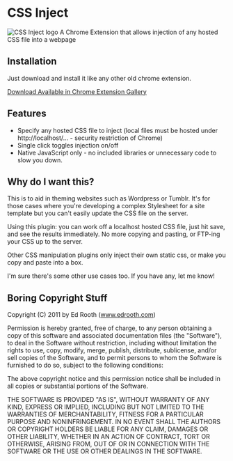 # CSS Inject

![CSS Inject logo](https://github.com/sym3tri/CSS-Inject/raw/master/icon-128.png)
A Chrome Extension that allows injection of any hosted CSS file into a webpage

## Installation

Just download and install it like any other old chrome extension.

[Download Available in Chrome Extension Gallery](https://chrome.google.com/extensions/detail/fmiohbdblcemacakpnoinjmcelddpjbg)


## Features

* Specify any hosted CSS file to inject (local files must be hosted under http://localhost/... - security restriction of Chrome)
* Single click toggles injection on/off
* Native JavaScript only - no included libraries or unnecessary code to slow you down.

## Why do I want this?

This is to aid in theming websites such as Wordpress or Tumblr.
It's for those cases where you're developing a complex Stylesheet for a site template
but you can't easily update the CSS file on the server.

Using this plugin: you can work off a localhost hosted CSS file, just hit save, and see the results immediately.
No more copying and pasting, or FTP-ing your CSS up to the server.

Other CSS manipulation plugins only inject their own static css, or make you copy and paste into a box.

I'm sure there's some other use cases too. If you have any, let me know!

## Boring Copyright Stuff

Copyright (C) 2011 by Ed Rooth (www.edrooth.com)

Permission is hereby granted, free of charge, to any person obtaining a copy
of this software and associated documentation files (the "Software"), to deal
in the Software without restriction, including without limitation the rights
to use, copy, modify, merge, publish, distribute, sublicense, and/or sell
copies of the Software, and to permit persons to whom the Software is
furnished to do so, subject to the following conditions:

The above copyright notice and this permission notice shall be included in
all copies or substantial portions of the Software.

THE SOFTWARE IS PROVIDED "AS IS", WITHOUT WARRANTY OF ANY KIND, EXPRESS OR
IMPLIED, INCLUDING BUT NOT LIMITED TO THE WARRANTIES OF MERCHANTABILITY,
FITNESS FOR A PARTICULAR PURPOSE AND NONINFRINGEMENT. IN NO EVENT SHALL THE
AUTHORS OR COPYRIGHT HOLDERS BE LIABLE FOR ANY CLAIM, DAMAGES OR OTHER
LIABILITY, WHETHER IN AN ACTION OF CONTRACT, TORT OR OTHERWISE, ARISING FROM,
OUT OF OR IN CONNECTION WITH THE SOFTWARE OR THE USE OR OTHER DEALINGS IN
THE SOFTWARE.
